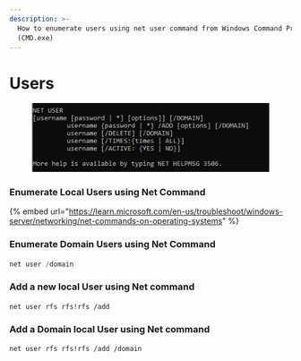 ```yaml
---
description: >-
  How to enumerate users using net user command from Windows Command Processor
  (CMD.exe)
---
```


# Users



<figure><img src="../.gitbook/assets/image (1).png" alt=""><figcaption></figcaption></figure>

### Enumerate Local Users using Net Command

{% embed url="https://learn.microsoft.com/en-us/troubleshoot/windows-server/networking/net-commands-on-operating-systems" %}

### Enumerate Domain Users using Net Command

```powershell
net user /domain
```

### Add a new local User using Net command

```
net user rfs rfs!rfs /add
```



### Add a Domain local User using Net command

```
net user rfs rfs!rfs /add /domain
```
